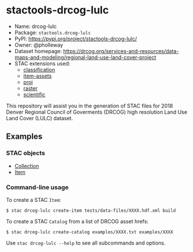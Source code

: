 # stactools-drcog-lulc

- Name: drcog-lulc
- Package: `stactools.drcog-lulc`
- PyPI: https://pypi.org/project/stactools-drcog-lulc/
- Owner: @pholleway
- Dataset homepage: https://drcog.org/services-and-resources/data-maps-and-modeling/regional-land-use-land-cover-project
- STAC extensions used:
  - [classification](https://github.com/stac-extensions/classification/)
  - [item-assets](https://github.com/stac-extensions/item-assets)
  - [proj](https://github.com/stac-extensions/projection)
  - [raster](https://github.com/stac-extensions/raster)
  - [scientific](https://github.com/stac-extensions/scientific)

This repository will assist you in the generation of STAC files for 2018 Denver Regional Council of Goverments (DRCOG) high resolution Land Use Land Cover (LULC) dataset. 

## Examples

### STAC objects

- [Collection](examples/collection.json)
- [Item](examples/item/item.json)

### Command-line usage

To create a STAC `Item`:

```shell
$ stac drcog-lulc create-item tests/data-files/XXXX.hdf.xml build
```

To create a STAC `Catalog` from a list of DRCOG asset hrefs:

```shell
$ stac drcog-lulc create-catalog examples/XXXX.txt examples/XXXX
```

Use `stac drcog-lulc --help` to see all subcommands and options.
